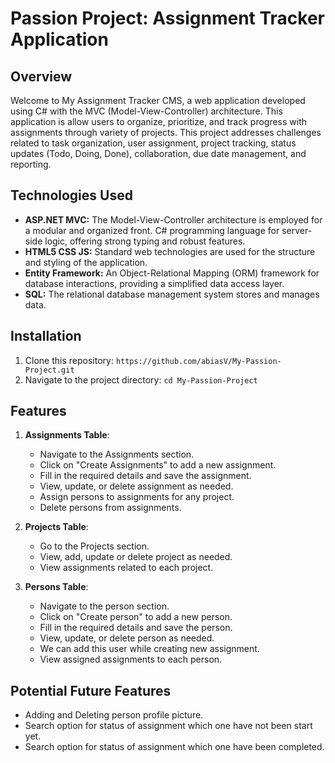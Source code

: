 # Passion Project: Assignment Tracker Application

## Overview

Welcome to My  Assignment Tracker CMS, a web application developed using C# with the MVC (Model-View-Controller) architecture. This application is allow users to organize, prioritize, and track progress with assignments through variety of projects.
This project addresses challenges related to task organization, user assignment, project tracking, status updates (Todo, Doing, Done), collaboration, due date management, and reporting.

## Technologies Used

- **ASP.NET MVC:** The Model-View-Controller architecture is employed for a modular and organized front. C# programming language for server-side logic, offering strong typing and robust features.
- **HTML5 CSS JS:** Standard web technologies are used for the structure and styling of the application.
- **Entity Framework:** An Object-Relational Mapping (ORM) framework for database interactions, providing a simplified data access layer.
- **SQL:** The relational database management system stores and manages data.

## Installation
1. Clone this repository: `https://github.com/abiasV/My-Passion-Project.git`
2. Navigate to the project directory: `cd My-Passion-Project`

## Features

1. **Assignments Table**:
   - Navigate to the Assignments section.
   - Click on "Create Assignments" to add a new assignment.
   - Fill in the required details and save the assignment.
   - View, update, or delete assignment as needed.
   - Assign persons to assignments for any project.
   - Delete persons from assignments.

2. **Projects Table**:
   - Go to the Projects section.
   - View, add, update or delete project as needed.
   - View assignments related to each project.

3. **Persons Table**:
   - Navigate to the person section.
   - Click on "Create person" to add a new person.
   - Fill in the required details and save the person.
   - View, update, or delete person as needed.
   - We can add this user while creating new assignment.
   - View assigned assignments to each person.

## Potential Future Features

- Adding and Deleting person profile picture.
- Search option for status of assignment which one have not been start yet.
- Search option for status of assignment which one have been completed.
